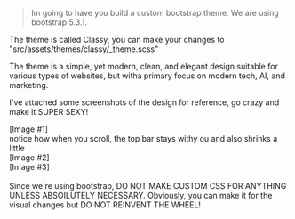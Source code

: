 > Im going to have you build a custom bootstrap theme. We are using bootstrap 5.3.1.

  The theme is called Classy, you can make your changes to "src/assets/themes/classy/_theme.scss"


  The theme is a simple, yet modern, clean, and elegant design suitable for various types of websites, but
  witha primary focus on modern tech, AI, and marketing.

  I've attached some screenshots of the design for reference, go crazy and make it SUPER SEXY!

  [Image #1]\
  notice how when you scroll, the top bar stays withy ou and also shrinks a little\
  [Image #2]\
  [Image #3]\
  \
  Since we're using bootstrap, DO NOT MAKE CUSTOM CSS FOR ANYTHING UNLESS ABSOILUTELY NECESSARY. Obviously,
  you can make it for the visual changes but DO NOT REINVENT THE WHEEL!
